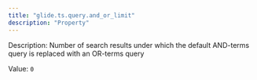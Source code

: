 ```yaml
---
title: "glide.ts.query.and_or_limit"
description: "Property"
---
```


Description: Number of search results under which the default AND-terms query is replaced with an OR-terms query

Value: `0`